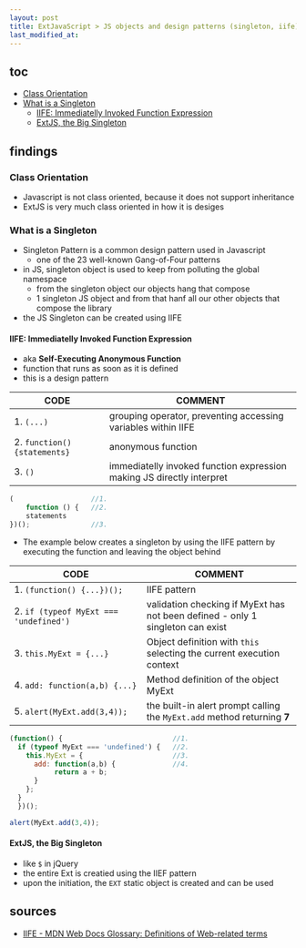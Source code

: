 ```yaml
---
layout: post
title: ExtJavaScript > JS objects and design patterns (singleton, iife)
last_modified_at: 
---
```


## toc
<!-- TOC -->

- [Class Orientation](#class-orientation)
- [What is a Singleton](#what-is-a-singleton)
    - [IIFE: Immediatelly Invoked Function Expression](#iife-immediatelly-invoked-function-expression)
    - [ExtJS, the Big Singleton](#extjs-the-big-singleton)

<!-- /TOC -->

## findings
### Class Orientation
* Javascript is not class oriented, because it does not support inheritance
* ExtJS is very much class oriented in how it is desiges

### What is a Singleton
* Singleton Pattern is a common design pattern used in Javascript
    * one of the 23 well-known Gang-of-Four patterns
* in JS, singleton object is used to keep from polluting the global namespace
    * from the singleton object our objects hang that compose 
    * 1 singleton JS object and  from that hanf all our other objects that compose the library 
* the JS Singleton can be created using IIFE

#### IIFE: Immediatelly Invoked Function Expression
* aka **Self-Executing Anonymous Function**
* function that runs as soon as it is defined
* this is a design pattern

CODE                        | COMMENT
----------------------------|----------------------------------------------------------------------
1. `(...)`                  | grouping operator, preventing accessing variables within IIFE
2. `function(){statements}` | anonymous function
3. `()`                     | immediatelly invoked function expression making JS directly interpret

```js
(                   //1. 
    function () {   //2. 
    statements
})();               //3.
```
* The example below creates a singleton by using the IIFE pattern by executing the function and leaving the object behind

CODE                                   | COMMENT
---------------------------------------|-------------------------------------------------------------------------------
1. `(function() {...})();`             | IIFE pattern
2. `if (typeof MyExt === 'undefined')` | validation checking if MyExt has not been defined - only 1 singleton can exist
3. `this.MyExt = {...}`                | Object definition with `this` selecting the current execution context
4. `add: function(a,b) {...}`          | Method definition of the object MyExt
5. `alert(MyExt.add(3,4));`            | the built-in alert prompt calling the `MyExt.add` method returning **7**

```js
(function() {                           //1. 
  if (typeof MyExt === 'undefined') {   //2. 
    this.MyExt = {                      //3. 
      add: function(a,b) {              //4. 
           return a + b;
      }
    };
  }
  })();

alert(MyExt.add(3,4));
```

#### ExtJS, the Big Singleton
* like `$` in jQuery
* the entire Ext is creatied using the IIEF pattern
* upon the initiation, the `EXT` static object is created and can be used
 
## sources
* [IIFE - MDN Web Docs Glossary: Definitions of Web-related terms](https://developer.mozilla.org/en-US/docs/Glossary/IIFE)